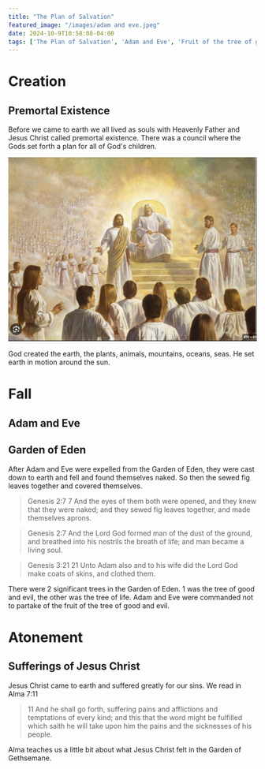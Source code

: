 ```yaml
---
title: "The Plan of Salvation"
featured_image: "/images/adam and eve.jpeg"
date: 2024-10-9T10:58:08-04:00
tags: ['The Plan of Salvation', 'Adam and Eve', 'Fruit of the tree of good and evil', 'Atonement of Jesus Christ', 'Creation', 'Fall', 'Atonement', 'Symbol', 'Temple', 'Covenant']
---
```


# Creation

## Premortal Existence

Before we came to earth we all lived as souls with Heavenly Father and Jesus Christ called premortal existence. There was a council where the Gods set forth a plan for all of God's children. 

<!-- ![pizza](premortal%20existence.PNG) -->

![pe](/images/premortal%20existence.PNG)

<!-- <img src="/posts/premortal existence.PNG" alt="premortal existence"> -->

<!-- <img src="/content/images/premortal existence.PNG" alt="premortal existence"> -->

<!-- ![earth](/images/earth.jpeg) -->

God created the earth, the plants, animals, mountains, oceans, seas. He set earth in motion around the sun. 

# Fall

## Adam and Eve

## Garden of Eden

After Adam and Eve were expelled from the Garden of Eden, they were cast down to earth and fell and found themselves naked. So then the sewed fig leaves together and covered themselves. 

> Genesis 2:7
> 7 And the eyes of them both were opened, and they knew that they were naked; and they sewed fig leaves together, and made themselves aprons.

> Genesis 2:7
> And the Lord God formed man of the dust of the ground, and breathed into his nostrils the breath of life; and man became a living soul.

> Genesis 3:21
> 21 Unto Adam also and to his wife did the Lord God make coats of skins, and clothed them.

There were 2 significant trees in the Garden of Eden. 1 was the tree of good and evil, the other was the tree of life. Adam and Eve were commanded not to partake of the fruit of the tree of good and evil. 

# Atonement

## Sufferings of Jesus Christ

Jesus Christ came to earth and suffered greatly for our sins. We read in Alma 7:11

> 11 And he shall go forth, suffering pains and afflictions and temptations of every kind; and this that the word might be fulfilled which saith he will take upon him the pains and the sicknesses of his people.

Alma teaches us a little bit about what Jesus Christ felt in the Garden of Gethsemane. 
